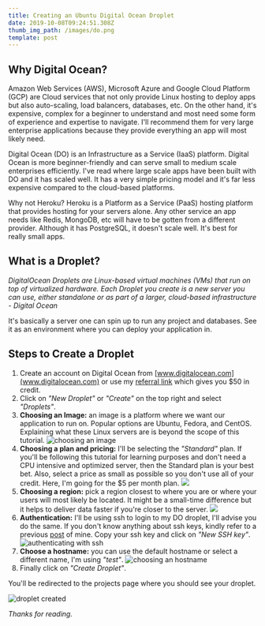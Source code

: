 ```yaml
---
title: Creating an Ubuntu Digital Ocean Droplet
date: 2019-10-08T09:24:51.308Z
thumb_img_path: /images/do.png
template: post
---
```

## **Why Digital Ocean?**

Amazon Web Services (AWS), Microsoft Azure and Google Cloud Platform (GCP) are Cloud services that not only provide Linux hosting to deploy apps but also auto-scaling, load balancers, databases, etc. On the other hand, it's expensive, complex for a beginner to understand and most need some form of experience and expertise to navigate. I'll recommend them for very large enterprise applications because they provide everything an app will most likely need.

Digital Ocean (DO) is an Infrastructure as a Service (IaaS) platform. Digital Ocean is more beginner-friendly and can serve small to medium scale enterprises efficiently. I've read where large scale apps have been built with DO and it has scaled well. It has a very simple pricing model and it's far less expensive compared to the cloud-based platforms.

Why not Heroku? Heroku is a Platform as a Service (PaaS) hosting platform that provides hosting for your servers alone. Any other service an app needs like Redis, MongoDB, etc will have to be gotten from a different provider. Although it has PostgreSQL, it doesn't scale well. It's best for really small apps.



## What is a Droplet?

_DigitalOcean Droplets are Linux-based virtual machines (VMs) that run on top of virtualized hardware. Each Droplet you create is a new server you can use, either standalone or as part of a larger, cloud-based infrastructure - Digital Ocean_

It's basically a server one can spin up to run any project and databases. See it as an environment where you can deploy your application in.



## Steps to Create a Droplet

1. Create an account on Digital Ocean from [www.digitalocean.com](www.digitalocean.com) or use my [referral link](https://m.do.co/c/fdf6b4e6a1b9) which gives you $50 in credit.
2. Click on _"New Droplet"_ or _"Create"_ on the top right and select _"Droplets"_.
3. **Choosing an Image:** an image is a platform where we want our application to run on. Popular options are Ubuntu, Fedora, and CentOS. Explaining what these Linux servers are is beyond the scope of this tutorial.
   ![choosing an image](/images/screenshot-2019-10-08-at-11.20.30-am.png)
4. **Choosing a plan and pricing:** I'll be selecting the _"Standard"_ plan. If you'll be following this tutorial for learning purposes and don't need a CPU intensive and optimized server, then the Standard plan is your best bet. Also, select a price as small as possible so you don't use all of your credit. Here, I'm going for the $5 per month plan.
   ![](/images/screenshot-2019-10-08-at-11.32.03-am.png)
5. **Choosing a region:** pick a region closest to where you are or where your users will most likely be located. It might be a small-time difference but it helps to deliver data faster if you're closer to the server.
   ![](/images/screenshot-2019-10-08-at-11.37.21-am.png)
6. **Authentication:** I'll be using ssh to login to my DO droplet, I'll advise you do the same. If you don't know anything about ssh keys, kindly refer to a previous [post](https://jherey.netlify.com/posts/intro-to-ssh/) of mine. Copy your ssh key and click on _"New SSH key"_.
   ![authenticating with ssh](/images/screenshot-2019-10-08-at-11.56.45-am.png)
7. **Choose a hostname:** you can use the default hostname or select a different name, I'm using _"test"_.
   ![choosing an hostname](/images/screenshot-2019-10-08-at-1.11.42-pm.png)
8. Finally click on _"Create Droplet"_.

You'll be redirected to the projects page where you should see your droplet.

![droplet created](/images/screenshot-2019-10-08-at-1.15.34-pm.png)

_Thanks for reading._
